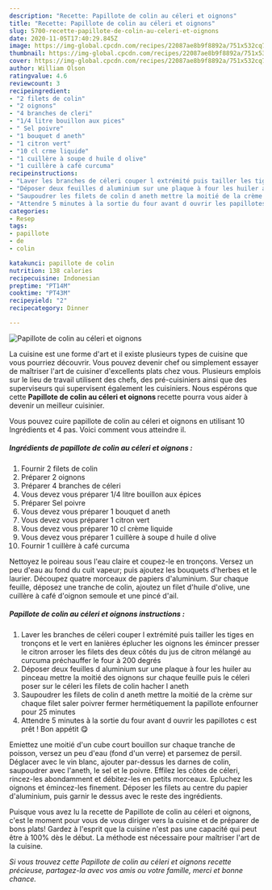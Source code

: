 ```yaml
---
description: "Recette: Papillote de colin au céleri et oignons"
title: "Recette: Papillote de colin au céleri et oignons"
slug: 5700-recette-papillote-de-colin-au-celeri-et-oignons
date: 2020-11-05T17:40:29.845Z
image: https://img-global.cpcdn.com/recipes/22087ae8b9f8892a/751x532cq70/papillote-de-colin-au-celeri-et-oignons-photo-principale-de-la-recette.jpg
thumbnail: https://img-global.cpcdn.com/recipes/22087ae8b9f8892a/751x532cq70/papillote-de-colin-au-celeri-et-oignons-photo-principale-de-la-recette.jpg
cover: https://img-global.cpcdn.com/recipes/22087ae8b9f8892a/751x532cq70/papillote-de-colin-au-celeri-et-oignons-photo-principale-de-la-recette.jpg
author: William Olson
ratingvalue: 4.6
reviewcount: 3
recipeingredient:
- "2 filets de colin"
- "2 oignons"
- "4 branches de cleri"
- "1/4 litre bouillon aux pices"
- " Sel poivre"
- "1 bouquet d aneth"
- "1 citron vert"
- "10 cl crme liquide"
- "1 cuillère à soupe d huile d olive"
- "1 cuillère à café curcuma"
recipeinstructions:
- "Laver les branches de céleri couper l extrémité puis tailler les tiges en tronçons et le vert en lanières éplucher les oignons les émincer presser le citron arroser les filets des deux côtés du jus de citron mélangé au curcuma préchauffer le four à 200 degrés"
- "Déposer deux feuilles d aluminium sur une plaque à four les huiler au pinceau mettre la moitié des oignons sur chaque feuille puis le céleri poser sur le céleri les filets de colin hacher l aneth"
- "Saupoudrer les filets de colin d aneth mettre la moitié de la crème sur chaque filet saler poivrer fermer hermétiquement la papillote enfourner pour 25 minutes"
- "Attendre 5 minutes à la sortie du four avant d ouvrir les papillotes c est prêt ! Bon appétit 😋"
categories:
- Resep
tags:
- papillote
- de
- colin

katakunci: papillote de colin 
nutrition: 138 calories
recipecuisine: Indonesian
preptime: "PT14M"
cooktime: "PT43M"
recipeyield: "2"
recipecategory: Dinner

---
```



![Papillote de colin au céleri et oignons](https://img-global.cpcdn.com/recipes/22087ae8b9f8892a/751x532cq70/papillote-de-colin-au-celeri-et-oignons-photo-principale-de-la-recette.jpg)

La cuisine est une forme d'art et il existe plusieurs types de cuisine que vous pourriez découvrir. Vous pouvez devenir chef ou simplement essayer de maîtriser l'art de cuisiner d'excellents plats chez vous. Plusieurs emplois sur le lieu de travail utilisent des chefs, des pré-cuisiniers ainsi que des superviseurs qui supervisent également les cuisiniers. Nous espérons que cette <strong> Papillote de colin au céleri et oignons </strong> recette pourra vous aider à devenir un meilleur cuisinier.

<!--inarticleads1-->

Vous pouvez cuire papillote de colin au céleri et oignons en utilisant 10 Ingrédients et 4 pas. Voici comment vous atteindre il.

##### Ingrédients de papillote de colin au céleri et oignons :

1. Fournir 2 filets de colin
1. Préparer 2 oignons
1. Préparer 4 branches de céleri
1. Vous devez vous préparer 1/4 litre bouillon aux épices
1. Préparer  Sel poivre
1. Vous devez vous préparer 1 bouquet d aneth
1. Vous devez vous préparer 1 citron vert
1. Vous devez vous préparer 10 cl crème liquide
1. Vous devez vous préparer 1 cuillère à soupe d huile d olive
1. Fournir 1 cuillère à café curcuma


Nettoyez le poireau sous l&#39;eau claire et coupez-le en tronçons. Versez un peu d&#39;eau au fond du cuit vapeur; puis ajoutez les bouquets d&#39;herbes et le laurier. Découpez quatre morceaux de papiers d&#39;aluminium. Sur chaque feuille, déposez une tranche de colin, ajoutez un filet d&#39;huile d&#39;olive, une cuillère à café d&#39;oignon semoule et une pincé d&#39;ail. 

<!--inarticleads2-->

##### Papillote de colin au céleri et oignons instructions :

1. Laver les branches de céleri couper l extrémité puis tailler les tiges en tronçons et le vert en lanières éplucher les oignons les émincer presser le citron arroser les filets des deux côtés du jus de citron mélangé au curcuma préchauffer le four à 200 degrés
1. Déposer deux feuilles d aluminium sur une plaque à four les huiler au pinceau mettre la moitié des oignons sur chaque feuille puis le céleri poser sur le céleri les filets de colin hacher l aneth
1. Saupoudrer les filets de colin d aneth mettre la moitié de la crème sur chaque filet saler poivrer fermer hermétiquement la papillote enfourner pour 25 minutes
1. Attendre 5 minutes à la sortie du four avant d ouvrir les papillotes c est prêt ! Bon appétit 😋


Emiettez une moitié d&#39;un cube court bouillon sur chaque tranche de poisson, versez un peu d&#39;eau (fond d&#39;un verre) et parsemez de persil. Déglacer avec le vin blanc, ajouter par-dessus les darnes de colin, saupoudrer avec l&#39;aneth, le sel et le poivre. Effilez les côtes de céleri, rincez-les abondamment et débitez-les en petits morceaux. Epluchez les oignons et émincez-les finement. Déposer les filets au centre du papier d&#39;aluminium, puis garnir le dessus avec le reste des ingrédients. 

<!--inarticleads1-->

<p>
Puisque vous avez lu la recette de Papillote de colin au céleri et oignons, c'est le moment pour vous de vous diriger vers la cuisine et de préparer de bons plats! Gardez à l'esprit que la cuisine n'est pas une capacité qui peut être à 100% dès le début. La méthode est nécessaire pour maîtriser l'art de la cuisine.
</p>

<p>
<i>Si vous trouvez cette Papillote de colin au céleri et oignons recette précieuse, partagez-la avec vos amis ou votre famille, merci et bonne chance.</i>
</p>
